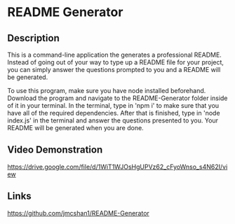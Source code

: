 # README Generator

## Description

This is a command-line application the generates a professional README. Instead of going out of your way to type up a README file for your project, you can simply answer the questions prompted to you and a README will be generated.

To use this program, make sure you have node installed beforehand. Download the program and navigate to the README-Generator folder inside of it in your terminal. In the terminal, type in 'npm i' to make sure that you have all of the required dependencies. After that is finished, type in 'node index.js' in the terminal and answer the questions presented to you. Your README will be generated when you are done.

## Video Demonstration

https://drive.google.com/file/d/1WiT1WJOsHgUPVz62_cFyoWnso_s4N62I/view

## Links

https://github.com/jmcshan1/README-Generator
